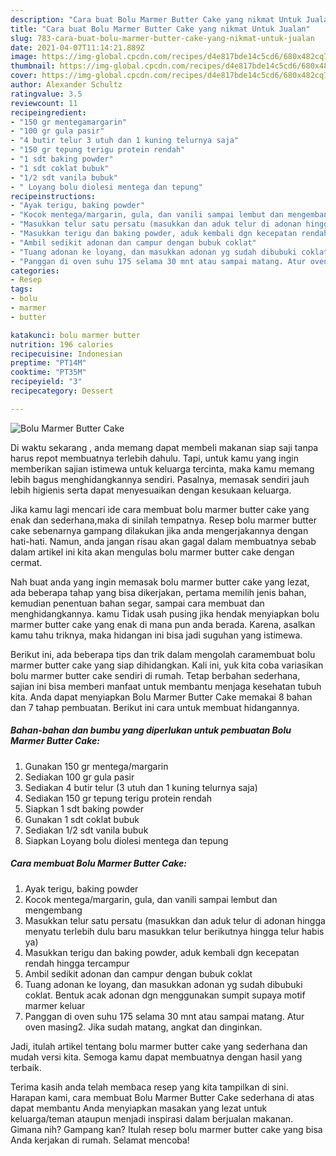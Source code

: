 ```yaml
---
description: "Cara buat Bolu Marmer Butter Cake yang nikmat Untuk Jualan"
title: "Cara buat Bolu Marmer Butter Cake yang nikmat Untuk Jualan"
slug: 783-cara-buat-bolu-marmer-butter-cake-yang-nikmat-untuk-jualan
date: 2021-04-07T11:14:21.889Z
image: https://img-global.cpcdn.com/recipes/d4e817bde14c5cd6/680x482cq70/bolu-marmer-butter-cake-foto-resep-utama.jpg
thumbnail: https://img-global.cpcdn.com/recipes/d4e817bde14c5cd6/680x482cq70/bolu-marmer-butter-cake-foto-resep-utama.jpg
cover: https://img-global.cpcdn.com/recipes/d4e817bde14c5cd6/680x482cq70/bolu-marmer-butter-cake-foto-resep-utama.jpg
author: Alexander Schultz
ratingvalue: 3.5
reviewcount: 11
recipeingredient:
- "150 gr mentegamargarin"
- "100 gr gula pasir"
- "4 butir telur 3 utuh dan 1 kuning telurnya saja"
- "150 gr tepung terigu protein rendah"
- "1 sdt baking powder"
- "1 sdt coklat bubuk"
- "1/2 sdt vanila bubuk"
- " Loyang bolu diolesi mentega dan tepung"
recipeinstructions:
- "Ayak terigu, baking powder"
- "Kocok mentega/margarin, gula, dan vanili sampai lembut dan mengembang"
- "Masukkan telur satu persatu (masukkan dan aduk telur di adonan hingga menyatu terlebih dulu baru masukkan telur berikutnya hingga telur habis ya)"
- "Masukkan terigu dan baking powder, aduk kembali dgn kecepatan rendah hingga tercampur"
- "Ambil sedikit adonan dan campur dengan bubuk coklat"
- "Tuang adonan ke loyang, dan masukkan adonan yg sudah dibubuki coklat. Bentuk acak adonan dgn menggunakan sumpit supaya motif marmer keluar"
- "Panggan di oven suhu 175 selama 30 mnt atau sampai matang. Atur oven masing2. Jika sudah matang, angkat dan dinginkan."
categories:
- Resep
tags:
- bolu
- marmer
- butter

katakunci: bolu marmer butter 
nutrition: 196 calories
recipecuisine: Indonesian
preptime: "PT14M"
cooktime: "PT35M"
recipeyield: "3"
recipecategory: Dessert

---
```



![Bolu Marmer Butter Cake](https://img-global.cpcdn.com/recipes/d4e817bde14c5cd6/680x482cq70/bolu-marmer-butter-cake-foto-resep-utama.jpg)

Di waktu  sekarang , anda memang dapat membeli makanan siap saji tanpa harus repot membuatnya terlebih dahulu. Tapi, untuk kamu yang ingin memberikan sajian istimewa untuk keluarga tercinta, maka kamu memang lebih bagus menghidangkannya sendiri. Pasalnya, memasak sendiri jauh lebih higienis serta dapat menyesuaikan dengan kesukaan keluarga.

Jika kamu lagi mencari ide cara membuat bolu marmer butter cake yang enak dan sederhana,maka di sinilah tempatnya. Resep bolu marmer butter cake  sebenarnya gampang dilakukan jika anda mengerjakannya dengan hati-hati. Namun, anda jangan risau akan gagal dalam membuatnya 
sebab dalam artikel ini kita akan mengulas bolu marmer butter cake dengan cermat.  



Nah buat anda yang ingin memasak bolu marmer butter cake yang lezat, ada beberapa tahap yang bisa dikerjakan, pertama memilih jenis bahan, kemudian penentuan bahan segar, sampai cara membuat dan menghidangkannya. kamu Tidak usah pusing jika hendak menyiapkan bolu marmer butter cake yang enak di mana pun anda berada. Karena, asalkan kamu  tahu triknya, maka hidangan ini bisa jadi suguhan yang istimewa.

Berikut ini, ada beberapa tips dan trik dalam mengolah caramembuat bolu marmer butter cake yang siap dihidangkan. Kali ini, yuk kita coba variasikan bolu marmer butter cake sendiri di rumah. Tetap berbahan sederhana, sajian ini bisa memberi manfaat untuk membantu menjaga kesehatan tubuh kita. Anda dapat menyiapkan Bolu Marmer Butter Cake memakai 8 bahan dan 7 tahap pembuatan. Berikut ini cara untuk membuat hidangannya.

<!--inarticleads1-->

##### Bahan-bahan dan bumbu yang diperlukan untuk pembuatan Bolu Marmer Butter Cake:

1. Gunakan 150 gr mentega/margarin
1. Sediakan 100 gr gula pasir
1. Sediakan 4 butir telur (3 utuh dan 1 kuning telurnya saja)
1. Sediakan 150 gr tepung terigu protein rendah
1. Siapkan 1 sdt baking powder
1. Gunakan 1 sdt coklat bubuk
1. Sediakan 1/2 sdt vanila bubuk
1. Siapkan  Loyang bolu diolesi mentega dan tepung




<!--inarticleads2-->

##### Cara membuat Bolu Marmer Butter Cake:

1. Ayak terigu, baking powder
1. Kocok mentega/margarin, gula, dan vanili sampai lembut dan mengembang
1. Masukkan telur satu persatu (masukkan dan aduk telur di adonan hingga menyatu terlebih dulu baru masukkan telur berikutnya hingga telur habis ya)
1. Masukkan terigu dan baking powder, aduk kembali dgn kecepatan rendah hingga tercampur
1. Ambil sedikit adonan dan campur dengan bubuk coklat
1. Tuang adonan ke loyang, dan masukkan adonan yg sudah dibubuki coklat. Bentuk acak adonan dgn menggunakan sumpit supaya motif marmer keluar
1. Panggan di oven suhu 175 selama 30 mnt atau sampai matang. Atur oven masing2. Jika sudah matang, angkat dan dinginkan.




Jadi, itulah artikel tentang  bolu marmer butter cake  yang sederhana dan mudah versi kita. Semoga kamu dapat membuatnya dengan hasil yang terbaik. 

Terima kasih anda telah membaca resep yang kita tampilkan di sini. Harapan kami, cara membuat  Bolu Marmer Butter Cake sederhana di atas dapat membantu Anda menyiapkan masakan yang lezat untuk keluarga/teman ataupun menjadi inspirasi dalam berjualan makanan. Gimana nih? Gampang kan? Itulah resep bolu marmer butter cake yang bisa Anda kerjakan di rumah. Selamat mencoba!

